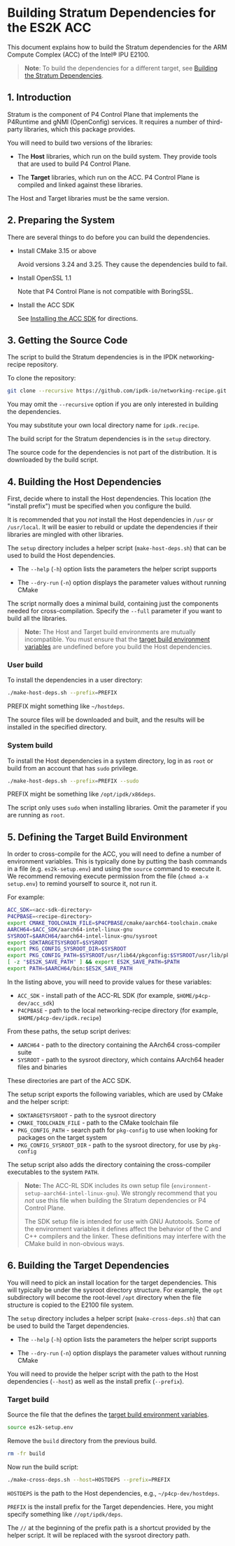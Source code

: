 # Building Stratum Dependencies for the ES2K ACC

This document explains how to build the Stratum dependencies for the
ARM Compute Complex (ACC) of the Intel&reg; IPU E2100.

> **Note**: To build the dependencies for a different target, see
[Building the Stratum Dependencies](building-stratum-deps.md).

## 1. Introduction

Stratum is the component of P4 Control Plane that implements the P4Runtime
and gNMI (OpenConfig) services. It requires a number of third-party
libraries, which this package provides.

You will need to build two versions of the libraries:

- The **Host** libraries, which run on the build system. They provide
  tools that are used to build P4 Control Plane.

- The **Target** libraries, which run on the ACC. P4 Control Plane is
  compiled and linked against these libraries.

The Host and Target libraries must be the same version.

## 2. Preparing the System

There are several things to do before you can build the dependencies.

- Install CMake 3.15 or above

  Avoid versions 3.24 and 3.25. They cause the dependencies build to fail.

- Install OpenSSL 1.1

  Note that P4 Control Plane is not compatible with BoringSSL.

- Install the ACC SDK

  See [Installing the ACC SDK](../docs/guides/es2k/installing-acc-sdk.md)
  for directions.

## 3. Getting the Source Code

The script to build the Stratum dependencies is in the IPDK networking-recipe
repository.

To clone the repository:

```bash
git clone --recursive https://github.com/ipdk-io/networking-recipe.git ipdk.recipe
```

You may omit the `--recursive` option if you are only interested in building
the dependencies.

You may substitute your own local directory name for `ipdk.recipe`.

The build script for the Stratum dependencies is in the `setup` directory.

The source code for the dependencies is not part of the distribution.
It is downloaded by the build script.

## 4. Building the Host Dependencies

First, decide where to install the Host dependencies. This location (the
"install prefix") must be specified when you configure the build.

It is recommended that you *not* install the Host dependencies in `/usr` or
`/usr/local`. It will be easier to rebuild or update the dependencies if
their libraries are mingled with other libraries.

The `setup` directory includes a helper script (`make-host-deps.sh`) that
can be used to build the Host dependencies.

- The `--help` (`-h`) option lists the parameters the helper script supports

- The `--dry-run` (`-n`) option displays the parameter values without
  running CMake

The script normally does a minimal build, containing just the components
needed for cross-compilation. Specify the `--full` parameter if you want
to build all the libraries.

> **Note:** The Host and Target build environments are mutually incompatible.
  You must ensure that the [target build environment variables](#5-defining-the-target-build-environment)
  are undefined before you build the Host dependencies.

### User build

To install the dependencies in a user directory:

```bash
./make-host-deps.sh --prefix=PREFIX
```

PREFIX might something like `~/hostdeps`.

The source files will be downloaded and built, and the results will be
installed in the specified directory.

### System build

To install the Host dependencies in a system directory, log in as `root`
or build from an account that has `sudo` privilege.

```bash
./make-host-deps.sh --prefix=PREFIX --sudo
```

PREFIX might be something like `/opt/ipdk/x86deps`.

The script only uses `sudo` when installing libraries. Omit the parameter
if you are running as `root`.

## 5. Defining the Target Build Environment

In order to cross-compile for the ACC, you will need to define a number
of environment variables. This is typically done by putting the bash
commands in a file (e.g. `es2k-setup.env`) and using the `source` command
to execute it. We recommend removing execute permission from the file
(`chmod a-x setup.env`) to remind yourself to source it, not run it.

For example:

```bash
ACC_SDK=<acc-sdk-directory>
P4CPBASE=<recipe-directory>
export CMAKE_TOOLCHAIN_FILE=$P4CPBASE/cmake/aarch64-toolchain.cmake
AARCH64=$ACC_SDK/aarch64-intel-linux-gnu
SYSROOT=$AARCH64/aarch64-intel-linux-gnu/sysroot
export SDKTARGETSYSROOT=$SYSROOT
export PKG_CONFIG_SYSROOT_DIR=$SYSROOT
export PKG_CONFIG_PATH=$SYSROOT/usr/lib64/pkgconfig:$SYSROOT/usr/lib/pkgconfig:$SYSROOT/usr/share/pkgconfig
[ -z "$ES2K_SAVE_PATH" ] && export ES2K_SAVE_PATH=$PATH
export PATH=$AARCH64/bin:$ES2K_SAVE_PATH
```

In the listing above, you will need to provide values for these variables:

- `ACC_SDK` - install path of the ACC-RL SDK (for example,
  `$HOME/p4cp-dev/acc_sdk`)
- `P4CPBASE` - path to the local networking-recipe directory (for example,
  `$HOME/p4cp-dev/ipdk.recipe`)

From these paths, the setup script derives:

- `AARCH64` - path to the directory containing the AArch64
  cross-compiler suite
- `SYSROOT` - path to the sysroot directory, which contains AArch64
  header files and binaries

These directories are part of the ACC SDK.

The setup script exports the following variables, which are used by CMake
and the helper script:

- `SDKTARGETSYSROOT` - path to the sysroot directory
- `CMAKE_TOOLCHAIN_FILE` - path to the CMake toolchain file
- `PKG_CONFIG_PATH` - search path for `pkg-config` to use when looking for
  packages on the target system
- `PKG_CONFIG_SYSROOT_DIR` - path to the sysroot directory, for use by
  `pkg-config`

The setup script also adds the directory containing the cross-compiler
executables to the system `PATH`.

> **Note:** The ACC-RL SDK includes its own setup file
> (`environment-setup-aarch64-intel-linux-gnu`). We strongly recommend
> that you *not* use this file when building the Stratum dependencies
> or P4 Control Plane.
>
> The SDK setup file is intended for use with GNU Autotools. Some of
> the environment variables it defines affect the behavior of the C and
> C++ compilers and the linker. These definitions may interfere with the
> CMake build in non-obvious ways.

## 6. Building the Target Dependencies

You will need to pick an install location for the target dependencies.
This will typically be under the sysroot directory structure. For
example, the `opt` subdirectory will become the root-level `/opt`
directory when the file structure is copied to the E2100 file system.

The `setup` directory includes a helper script (`make-cross-deps.sh`) that
can be used to build the Target dependencies.

- The `--help` (`-h`) option lists the parameters the helper script supports

- The `--dry-run` (`-n`) option displays the parameter values without
  running CMake

You will need to provide the helper script with the path to the Host
dependencies (`--host`) as well as the install prefix (`--prefix`).

### Target build

Source the file that the defines the [target build environment variables](#5-defining-the-target-build-environment).

```bash
source es2k-setup.env
```

Remove the `build` directory from the previous build.

```bash
rm -fr build
```

Now run the build script:

```bash
./make-cross-deps.sh --host=HOSTDEPS --prefix=PREFIX
```

`HOSTDEPS` is the path to the Host dependencies, e.g., `~/p4cp-dev/hostdeps`.

`PREFIX` is the install prefix for the Target dependencies. Here, you might
specify something like `//opt/ipdk/deps`.

The `//` at the beginning of the prefix path is a shortcut provided by
the helper script. It will be replaced with the sysroot directory path.
